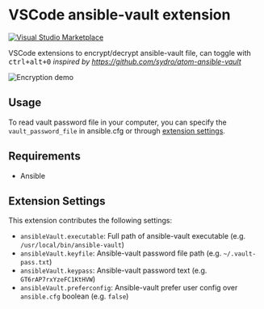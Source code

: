 # VSCode ansible-vault extension
[![Visual Studio Marketplace](https://img.shields.io/vscode-marketplace/d/dhoeric.ansible-vault.svg)](https://marketplace.visualstudio.com/items?itemName=dhoeric.ansible-vault)

VSCode extensions to encrypt/decrypt ansible-vault file, can toggle with <kbd>ctrl+alt+0</kbd>
_inspired by https://github.com/sydro/atom-ansible-vault_

![Encryption demo](images/demo.gif)


## Usage
To read vault password file in your computer, you can specify the `vault_password_file` in ansible.cfg or through [extension settings](#extension-settings).


## Requirements

- Ansible


## Extension Settings

This extension contributes the following settings:

* `ansibleVault.executable`: Full path of ansible-vault executable (e.g. `/usr/local/bin/ansible-vault`)
* `ansibleVault.keyfile`: Ansible-vault password file path (e.g. `~/.vault-pass.txt`)
* `ansibleVault.keypass`: Ansible-vault password text (e.g. `GT6rAP7rxYzeFC1KtHVW`)
* `ansibleVault.preferconfig`: Ansible-vault prefer user config over `ansible.cfg` boolean (e.g. `false`)

